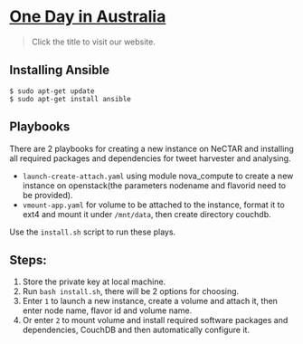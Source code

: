 # [One Day in Australia](http://130.56.249.35)
> Click the title to visit our website.

## Installing Ansible

```
$ sudo apt-get update
$ sudo apt-get install ansible
```

## Playbooks

There are 2 playbooks for creating a new instance on NeCTAR and installing all required packages and dependencies for tweet harvester and analysing.

- `launch-create-attach.yaml` using module nova_compute to create a new instance on openstack(the parameters nodename and flavorid need to be provided).
- `vmount-app.yaml` for volume to be attached to the instance, format it to ext4 and mount it under `/mnt/data`, then create directory couchdb.

Use the  `install.sh` script to run these plays.

## Steps:

1. Store the private key at local machine.
2. Run  `bash install.sh`, there will be 2 options for choosing.
3. Enter `1` to launch a new instance, create a volume and attach it, then enter node name, flavor id and volume name.
4. Or enter `2` to mount volume and install required software packages and dependencies, CouchDB and then automatically configure it.
